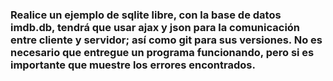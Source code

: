 ### Realice un ejemplo de sqlite libre, con la base de datos imdb.db, tendrá que usar ajax y json para la comunicación entre cliente y servidor; así como git para sus versiones. No es necesario que entregue un programa funcionando, pero si es importante que muestre los errores encontrados.
